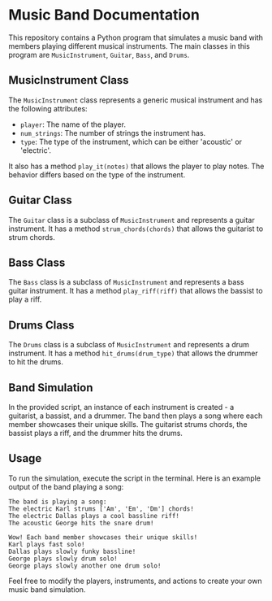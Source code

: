 # Music Band Documentation

This repository contains a Python program that simulates a music band with members playing different musical instruments. The main classes in this program are `MusicInstrument`, `Guitar`, `Bass`, and `Drums`.

## MusicInstrument Class

The `MusicInstrument` class represents a generic musical instrument and has the following attributes:

- `player`: The name of the player.
- `num_strings`: The number of strings the instrument has.
- `type`: The type of the instrument, which can be either 'acoustic' or 'electric'.

It also has a method `play_it(notes)` that allows the player to play notes. The behavior differs based on the type of the instrument.

## Guitar Class

The `Guitar` class is a subclass of `MusicInstrument` and represents a guitar instrument. It has a method `strum_chords(chords)` that allows the guitarist to strum chords. 

## Bass Class

The `Bass` class is a subclass of `MusicInstrument` and represents a bass guitar instrument. It has a method `play_riff(riff)` that allows the bassist to play a riff.

## Drums Class

The `Drums` class is a subclass of `MusicInstrument` and represents a drum instrument. It has a method `hit_drums(drum_type)` that allows the drummer to hit the drums.

## Band Simulation

In the provided script, an instance of each instrument is created - a guitarist, a bassist, and a drummer. The band then plays a song where each member showcases their unique skills. The guitarist strums chords, the bassist plays a riff, and the drummer hits the drums.

## Usage

To run the simulation, execute the script in the terminal. Here is an example output of the band playing a song:

```
The band is playing a song:
The electric Karl strums ['Am', 'Em', 'Dm'] chords!
The electric Dallas plays a cool bassline riff!
The acoustic George hits the snare drum!

Wow! Each band member showcases their unique skills!
Karl plays fast solo!
Dallas plays slowly funky bassline!
George plays slowly drum solo!
George plays slowly another one drum solo!
```

Feel free to modify the players, instruments, and actions to create your own music band simulation.